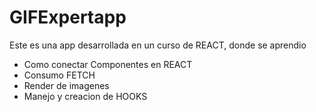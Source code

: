 # GIFExpertapp

Este es una app desarrollada en un curso de REACT, donde se aprendio
- Como conectar Componentes en REACT
- Consumo FETCH
- Render de imagenes
- Manejo y creacion de HOOKS